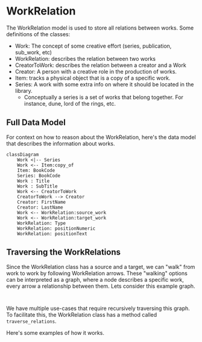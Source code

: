 # WorkRelation
The WorkRelation model is used to store all relations between works. Some definitions of the classes:

- Work: The concept of some creative effort (series, publication, sub_work, etc)
- WorkRelation: describes the relation between two works
- CreatorToWork: describes the relation between a creator and a Work
- Creator: A person with a creative role in the production of works.
- Item: tracks a physical object that is a copy of a specific work.
- Series: A work with some extra info on where it should be located in the library.
  - Conceptually a series is a set of works that belong together. For instance, dune, lord of the rings, etc.

## Full Data Model
For context on how to reason about the WorkRelation, here's the data model that describes the information about works.
```mermaid
classDiagram
    Work <|-- Series
    Work <-- Item:copy_of
    Item: BookCode
    Series: BookCode
    Work : Title
    Work : SubTitle
    Work <-- CreatorToWork
    CreatorToWork --> Creator
    Creator: FirstName
    Creator: LastName
    Work <-- WorkRelation:source_work
    Work <-- WorkRelation:target_work
    WorkRelation: Type
    WorkRelation: positionNumeric
    WorkRelation: positionText
```


## Traversing the WorkRelations
Since the WorkRelation class has a source and a target, we can "walk" from work to work by following WorkRelation arrows. These "walking" options can be interpreted as a graph, where a node describes a specific work, every arrow a relationship between them.
Lets consider this example graph.  
```mermaid


```
We have multiple use-cases that require recursively traversing this graph. To facilitate this, the WorkRelation class has a method called `traverse_relations`.

Here's some examples of how it works.
